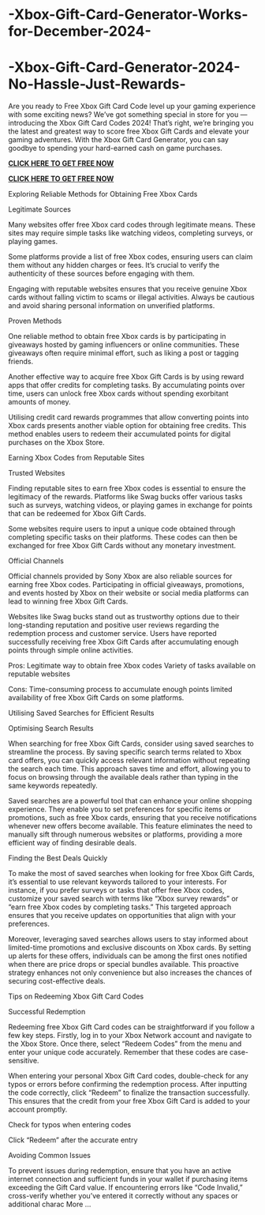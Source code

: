 # -Xbox-Gift-Card-Generator-Works-for-December-2024-
# -Xbox-Gift-Card-Generator-2024-No-Hassle-Just-Rewards-
Are you ready to Free Xbox Gift Card Code level up your gaming experience with some exciting news? We’ve got something special in store for you — introducing the Xbox Gift Card Codes 2024! That’s right, we’re bringing you the latest and greatest way to score free Xbox Gift Cards and elevate your gaming adventures. With the Xbox Gift Card Generator, you can say goodbye to spending your hard-earned cash on game purchases.

**[CLICK HERE TO GET FREE NOW](https://preofferzon.com/xbox)**


**[CLICK HERE TO GET FREE NOW](https://preofferzon.com/xbox)**


Exploring Reliable Methods for Obtaining Free Xbox Cards

Legitimate Sources

Many websites offer free Xbox card codes through legitimate means. These sites may require simple tasks like watching videos, completing surveys, or playing games.

Some platforms provide a list of free Xbox codes, ensuring users can claim them without any hidden charges or fees. It’s crucial to verify the authenticity of these sources before engaging with them.

Engaging with reputable websites ensures that you receive genuine Xbox cards without falling victim to scams or illegal activities. Always be cautious and avoid sharing personal information on unverified platforms.

Proven Methods

One reliable method to obtain free Xbox cards is by participating in giveaways hosted by gaming influencers or online communities. These giveaways often require minimal effort, such as liking a post or tagging friends.

Another effective way to acquire free Xbox Gift Cards is by using reward apps that offer credits for completing tasks. By accumulating points over time, users can unlock free Xbox cards without spending exorbitant amounts of money.

Utilising credit card rewards programmes that allow converting points into Xbox cards presents another viable option for obtaining free credits. This method enables users to redeem their accumulated points for digital purchases on the Xbox Store.

Earning Xbox Codes from Reputable Sites

Trusted Websites

Finding reputable sites to earn free Xbox codes is essential to ensure the legitimacy of the rewards. Platforms like Swag bucks offer various tasks such as surveys, watching videos, or playing games in exchange for points that can be redeemed for Xbox Gift Cards.

Some websites require users to input a unique code obtained through completing specific tasks on their platforms. These codes can then be exchanged for free Xbox Gift Cards without any monetary investment.

Official Channels

Official channels provided by Sony Xbox are also reliable sources for earning free Xbox codes. Participating in official giveaways, promotions, and events hosted by Xbox on their website or social media platforms can lead to winning free Xbox Gift Cards.

Websites like Swag bucks stand out as trustworthy options due to their long-standing reputation and positive user reviews regarding the redemption process and customer service. Users have reported successfully receiving free Xbox Gift Cards after accumulating enough points through simple online activities.

Pros: Legitimate way to obtain free Xbox codes Variety of tasks available on reputable websites

Cons: Time-consuming process to accumulate enough points limited availability of free Xbox Gift Cards on some platforms.

Utilising Saved Searches for Efficient Results

Optimising Search Results

When searching for free Xbox Gift Cards, consider using saved searches to streamline the process. By saving specific search terms related to Xbox card offers, you can quickly access relevant information without repeating the search each time. This approach saves time and effort, allowing you to focus on browsing through the available deals rather than typing in the same keywords repeatedly.

Saved searches are a powerful tool that can enhance your online shopping experience. They enable you to set preferences for specific items or promotions, such as free Xbox cards, ensuring that you receive notifications whenever new offers become available. This feature eliminates the need to manually sift through numerous websites or platforms, providing a more efficient way of finding desirable deals.

Finding the Best Deals Quickly

To make the most of saved searches when looking for free Xbox Gift Cards, it’s essential to use relevant keywords tailored to your interests. For instance, if you prefer surveys or tasks that offer free Xbox codes, customize your saved search with terms like “Xbox survey rewards” or “earn free Xbox codes by completing tasks.” This targeted approach ensures that you receive updates on opportunities that align with your preferences.

Moreover, leveraging saved searches allows users to stay informed about limited-time promotions and exclusive discounts on Xbox cards. By setting up alerts for these offers, individuals can be among the first ones notified when there are price drops or special bundles available. This proactive strategy enhances not only convenience but also increases the chances of securing cost-effective deals.

Tips on Redeeming Xbox Gift Card Codes

Successful Redemption

Redeeming free Xbox Gift Card codes can be straightforward if you follow a few key steps. Firstly, log in to your Xbox Network account and navigate to the Xbox Store. Once there, select “Redeem Codes” from the menu and enter your unique code accurately. Remember that these codes are case-sensitive.

When entering your personal Xbox Gift Card codes, double-check for any typos or errors before confirming the redemption process. After inputting the code correctly, click “Redeem” to finalize the transaction successfully. This ensures that the credit from your free Xbox Gift Card is added to your account promptly.

Check for typos when entering codes

Click “Redeem” after the accurate entry

Avoiding Common Issues

To prevent issues during redemption, ensure that you have an active internet connection and sufficient funds in your wallet if purchasing items exceeding the Gift Card value. If encountering errors like “Code Invalid,” cross-verify whether you’ve entered it correctly without any spaces or additional charac More ...
